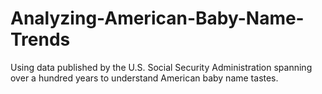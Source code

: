 # Analyzing-American-Baby-Name-Trends
Using data published by the U.S. Social Security Administration spanning over a hundred years to understand American baby name tastes.
